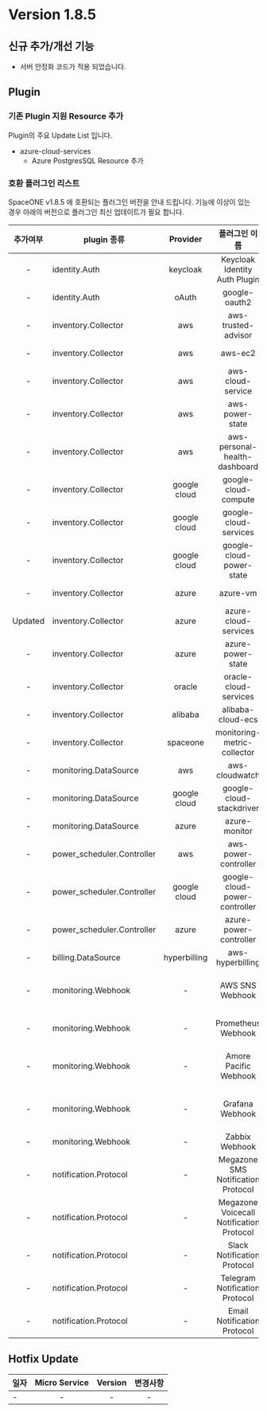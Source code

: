 # Version 1.8.5 

## 신규 추가/개선 기능
- 서버 안정화 코드가 적용 되었습니다.

## Plugin

### 기존 Plugin 지원 Resource 추가

Plugin의 주요 Update List 입니다.

- azure-cloud-services
  - Azure PostgresSQL Resource 추가
  
### 호환 플러그인 리스트

SpaceONE v1.8.5 에 호환되는 플러그인 버전을 안내 드립니다.
기능에 이상이 있는 경우 아래의 버전으로 플러그인 최신 업데이트가 필요 합니다.

|추가여부|plugin 종류|Provider|플러그인 이름| plugin_id | version |
|:---:|---|:---:|:---:|:---:|:---:|
|-|identity.Auth|keycloak|Keycloak Identity Auth Plugin|plugin-keycloak-identity-auth|v1.2|
|-|identity.Auth|oAuth|google-oauth2|plugin-e6b1b0bbacc6|v1.1|
|-|inventory.Collector|aws|aws-trusted-advisor|plugin-eb120a41bb8d|v1.4|
|-|inventory.Collector|aws|aws-ec2|plugin-49f224ef6d36|v1.12|
|-|inventory.Collector|aws|aws-cloud-service|plugin-54487559e402|v1.12|
|-|inventory.Collector|aws|aws-power-state|plugin-516babd3637c|v1.6|
|-|inventory.Collector|aws|aws-personal-health-dashboard|plugin-986155af217b|v1.4|
|-|inventory.Collector|google cloud|google-cloud-compute|plugin-13c3051967ce|v1.2.7|
|-|inventory.Collector|google cloud|google-cloud-services|plugin-87dc35ecb550|v1.2.9|
|-|inventory.Collector|google cloud|google-cloud-power-state|plugin-11f322fa4106|v1.1.3|
|-|inventory.Collector|azure|azure-vm|plugin-c1104066ca52|v1.2.12|
|Updated|inventory.Collector|azure|azure-cloud-services|plugin-6fec638f139c|v1.2.12|
|-|inventory.Collector|azure|azure-power-state|plugin-d7a1d8670488|v1.0.3|
|-|inventory.Collector|oracle|oracle-cloud-services| N/A | |
|-|inventory.Collector|alibaba|alibaba-cloud-ecs| N/A | |
|-|inventory.Collector|spaceone|monitoring-metric-collector|plugin-023782c156cf|v1.2.4|
|-|monitoring.DataSource|aws|aws-cloudwatch|plugin-41782f6158bb|v1.1.4|
|-|monitoring.DataSource|google cloud|google-cloud-stackdriver|plugin-57773973639a|v1.0.7|
|-|monitoring.DataSource|azure|azure-monitor|plugin-c6c14566298c|v1.0.4|
|-|power_scheduler.Controller|aws|aws-power-controller|plugin-5cd621a04f04|v1.4.4|
|-|power_scheduler.Controller|google cloud|google-cloud-power-controller|plugin-982ca2693f39|v1.1.4|
|-|power_scheduler.Controller|azure|azure-power-controller| N/A |v1.0.1|
|-|billing.DataSource|hyperbilling|aws-hyperbilling|plugin-b60505e70f9d|v1.0.2|
|-|monitoring.Webhook|-|AWS SNS Webhook|plugin-aws-sns-monitoring-webhook|v1.1|
|-|monitoring.Webhook|-|Prometheus Webhook|plugin-prometheus-mon-webhook|v1.0.2|
|-|monitoring.Webhook|-| Amore Pacific Webhook |plugin-amorepacific-monitoring-webhook|v1.1.1|
|-|monitoring.Webhook|-| Grafana Webhook | plugin-grafana-monitoring-webhook |v1.0.4|
|-|monitoring.Webhook|-| Zabbix Webhook | plugin-zabbix-mon-webhook |v1.0|
|-|notification.Protocol|-| Megazone SMS Notification Protocol | plugin-sms-notification-protocol |v1.0.2|
|-|notification.Protocol|-| Megazone Voicecall Notification Protocol | plugin-voicecall-notification-protocol |v1.0.4|
|-|notification.Protocol|-| Slack Notification Protocol | slack-notification-protocol |v1.0.3|
|-|notification.Protocol|-| Telegram Notification Protocol | plugin-telegram-noti-protocol |v1.0.2|
|-|notification.Protocol|-| Email Notification Protocol | plugin-email-noti-protocol |v1.0.1|




## Hotfix Update
|일자|Micro Service|Version|변경사항|
|---|:---:|:---:|:---:|
|-|-|-|-|


